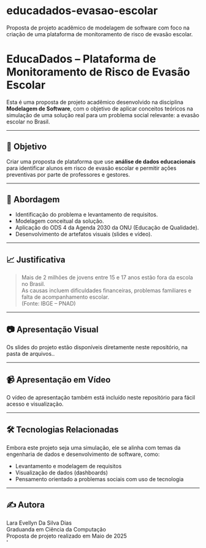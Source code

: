 # educadados-evasao-escolar
Proposta de projeto acadêmico de modelagem de software com foco na criação de uma plataforma de monitoramento de risco de evasão escolar.
# EducaDados – Plataforma de Monitoramento de Risco de Evasão Escolar

Esta é uma proposta de projeto acadêmico desenvolvido na disciplina **Modelagem de Software**, com o objetivo de aplicar conceitos teóricos na simulação de uma solução real para um problema social relevante: a evasão escolar no Brasil.

---

## 🎯 Objetivo

Criar uma proposta de plataforma que use **análise de dados educacionais** para identificar alunos em risco de evasão escolar e permitir ações preventivas por parte de professores e gestores.

---

## 🧩 Abordagem

- Identificação do problema e levantamento de requisitos.
- Modelagem conceitual da solução.
- Aplicação do ODS 4 da Agenda 2030 da ONU (Educação de Qualidade).
- Desenvolvimento de artefatos visuais (slides e vídeo).
  
---

## 📈 Justificativa

> Mais de 2 milhões de jovens entre 15 e 17 anos estão fora da escola no Brasil.  
> As causas incluem dificuldades financeiras, problemas familiares e falta de acompanhamento escolar.  
> (Fonte: IBGE – PNAD)

---

## 📷 Apresentação Visual

Os slides do projeto estão disponíveis diretamente neste repositório, na pasta de arquivos..

---

## 📹 Apresentação em Vídeo

O vídeo de apresentação também está incluído neste repositório para fácil acesso e visualização.

---

## 🛠 Tecnologias Relacionadas

Embora este projeto seja uma simulação, ele se alinha com temas da engenharia de dados e desenvolvimento de software, como:

- Levantamento e modelagem de requisitos
- Visualização de dados (dashboards)
- Pensamento orientado a problemas sociais com uso de tecnologia

---

## ✍️ Autora

Lara Evellyn Da Silva Dias  
Graduanda em Ciência da Computação  
Proposta de projeto realizado em Maio de 2025  
'
